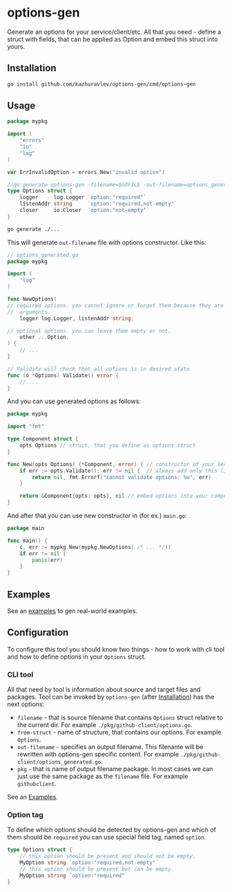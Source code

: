 # options-gen

Generate an options for your service/client/etc. All that you need - define a
struct with fields, that can be applied as Option and embed this struct into
yours.

## Installation

```bash
go install github.com/kazhuravlev/options-gen/cmd/options-gen
```

## Usage

```go
package mypkg

import (
	"errors"
	"io"
	"log"
)

var ErrInvalidOption = errors.New("invalid option")

//go:generate options-gen -filename=$GOFILE -out-filename=options_generated.go -pkg=mypkg -from-struct=Options
type Options struct {
	logger     log.Logger `option:"required"`
	listenAddr string     `option:"required,not-empty"`
	closer     io.Closer  `option:"not-empty"`
}
```

```bash
go generate ./...
```

This will generate `out-filename` file with options constructor. Like this:

```go
// options_generated.go
package mypkg

import (
	"log"
)

func NewOptions(
// required options. you cannot ignore or forgot them because they are 
//  arguments.
	logger log.Logger, listenAddr string,

// optional options. you can leave them empty or not.
	other ...Option,
) {
	// ...
}

// Validate will check that all options is in desired state
func (o *Options) Validate() error {
	// ...
}
```

And you can use generated options as follows:

```go
package mypkg

import "fmt"

type Component struct {
	opts Options // struct, that you define as options struct
}

func New(opts Options) (*Component, error) { // constructor of your service/client/component
	if err := opts.Validate(); err != nil {  // always add only this lines for all your constructors
		return nil, fmt.Errorf("cannot validate options: %w", err)
	}

	return &Component{opts: opts}, nil // embed options into your component
}
```

And after that you can use new constructor in (for ex.) `main.go`:

```go
package main

func main() {
	c, err := mypkg.New(mypkg.NewOptions( /* ... */))
	if err != nil {
		panic(err)
	}
}
```

## Examples

See an [examples](./examples) to gen real-world examples.

## Configuration

To configure this tool you should know two things - how to work with cli tool
and how to define options in your `Options` struct.

### CLI tool

All that need by tool is information about source and target files and packages.
Tool can be invoked by `options-gen` (after [Installation](#Installation)) has
the next options:

- `filename` - that is source filename that contains `Options` struct relative
  to the current dir. For example `./pkg/github-client/options.go`.
- `from-struct` - name of structure, that contains our options. For
  example `Options`.
- `out-filename` - specifies an output filename. This filename will be rewritten
  with options-gen specific content. For
  example `./pkg/github-client/options_generated.go`.
- `pkg` - that is name of output filename package. In most cases we can just use
  the same package as the `filename` file. For example `githubclient`.

See an [Examples](#Examples).

### Option tag

To define which options should be detected by options-gen and which of them
should be `required` you can use special field tag, named `option`.

```go
type Options struct {
    // this option should be present and should not be empty. 
    MyOption string `option:"required,not-empty"`
    // this option should be present but can be empty.
    MyOption string `option:"required"`
}
```
